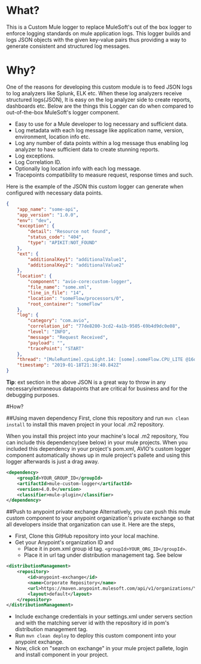 # What?
This is a Custom Mule logger to replace MuleSoft's out of the box logger to enforce logging standards on mule application logs. This logger builds and logs JSON objects with the given key-value pairs thus providing a way to generate consistent and structured log messages.

# Why?
One of the reasons for developing this custom module is to feed JSON logs to log analyzers like Splunk, ELK etc. When these log analyzers receive structured logs(JSON), It is easy on the log analyzer side to create reports, dashboards etc. Below are the things this Logger can do when compared to out-of-the-box MuleSoft's logger component.

* Easy to use for a Mule developer to log necessary and sufficient data.
* Log metadata with each log message like application name, version, environment, location info etc.
* Log any number of data points within a log message thus enabling log analyzer to have sufficient data to create stunning reports.
* Log exceptions.
* Log Correlation ID.
* Optionally log location info with each log message.
* Tracepoints compatibility to measure request, response times and such.

Here is the example of the JSON this custom logger can generate when configured with necessary data points.
```json
{
    "app_name": "some-api",
    "app_version": "1.0.0",
    "env": "dev",
    "exception": {
        "detail": "Resource not found",
        "status_code": "404",
        "type": "APIKIT:NOT_FOUND"
    },
    "ext": {
        "additionalKey1": "additionalValue1",
        "additionalKey2": "additionalValue2"
    },
    "location": {
        "component": "avio-core:custom-logger",
        "file_name": "some.xml",
        "line_in_file": "14",
        "location": "someFlow/processors/0",
        "root_container": "someFlow"
    },
    "log": {
        "category": "com.avio",
        "correlation_id": "77de8200-3cd2-4a1b-9505-69b4d9dc0e08",
        "level": "INFO",
        "message": "Request Received",
        "payload": "",
        "tracePoint": "START"
    },
    "thread": "[MuleRuntime].cpuLight.14: [some].someFlow.CPU_LITE @16d0beeb",
    "timestamp": "2019-01-18T21:38:40.842Z"
}
```

**Tip**: ext section in the above JSON is a great way to throw in any necessary/extraneous datapoints that are critical for business and for the debugging purposes.

#How?

##Using maven dependency
First, clone this repository and run ```mvn clean install``` to install this maven project in your local .m2 repository.


When you install this project into your machine's local .m2 repository, You can include this dependency(see below) in your mule projects. When you included this dependency in your project's pom.xml, AVIO's custom logger component automatically shows up in mule project's pallete and using this logger afterwards is just a drag away.

```xml
<dependency>
    <groupId>YOUR_GROUP_ID</groupId>
    <artifactId>mule-custom-logger</artifactId>
    <version>4.0.0</version>
    <classifier>mule-plugin</classifier>
</dependency>
```

##Push to anypoint private exchange
Alternatively, you can push this mule custom component to your anypoint organization's private exchange so that all developers inside that organization can use it. Here are the steps,

* First, Clone this GitHub repository into your local machine.
* Get your Anypoint's organization ID and
	* Place it in pom.xml group id tag. ```<groupId>YOUR_ORG_ID</groupId>```.
	* Place it in url tag under distribution management tag. See below

```xml
<distributionManagement>
	<repository>
		<id>anypoint-exchange</id>
		<name>Corporate Repository</name>
		<url>https://maven.anypoint.mulesoft.com/api/v1/organizations/YOUR_ORG_ID/maven</url>
		<layout>default</layout>
	</repository>
</distributionManagement>
```

* Include exchange credentials in your settings.xml under servers section and with the matching server id with the repository id in pom's distribution management tag.
* Run ```mvn clean deploy``` to deploy this custom component into your anypoint exchange.
* Now, click on "search on exchange" in your mule project pallete, login and install component in your project.